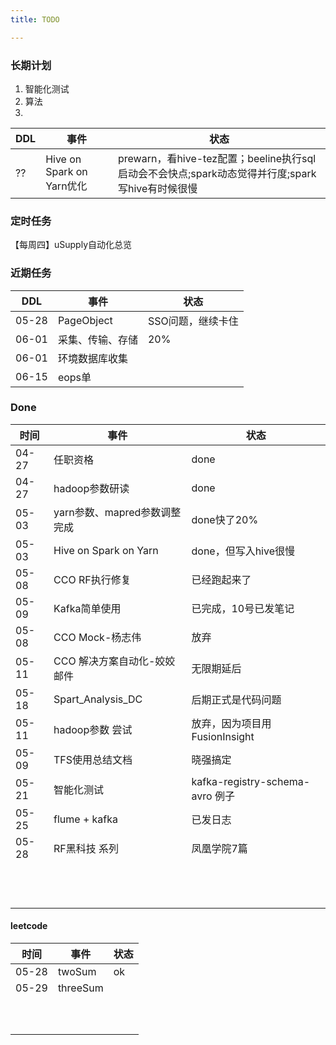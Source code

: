 ```yaml
---
title: TODO

---
```

### 长期计划
1. 智能化测试
2. 算法
3. 
| DDL | 事件 | 状态 |
|--|--|--|
| ?? | Hive on Spark on Yarn优化 | prewarn，看hive-tez配置；beeline执行sql启动会不会快点;spark动态觉得并行度;spark 写hive有时候很慢 |
### 定时任务
【每周四】uSupply自动化总览


### 近期任务
| DDL | 事件 | 状态 |
|--|--|--|
| 05-28| PageObject | SSO问题，继续卡住 |
| 06-01 | 采集、传输、存储 | 20%
| 06-01 | 环境数据库收集 |  |
| 06-15 | eops单 |  |


### Done
| 时间 | 事件 | 状态 |
|--|--|--|
| 04-27 | 任职资格 | done |
| 04-27 | hadoop参数研读 | done |
| 05-03 | yarn参数、mapred参数调整完成 | done快了20% |
| 05-03| Hive on Spark on Yarn | done，但写入hive很慢 |
| 05-08 | CCO RF执行修复 | 已经跑起来了 |
| 05-09 | Kafka简单使用 | 已完成，10号已发笔记 |
| 05-08 | CCO Mock-杨志伟 | 放弃 |
| 05-11 | CCO 解决方案自动化-姣姣邮件 | 无限期延后 |
| 05-18 | Spart_Analysis_DC | 后期正式是代码问题 |
| 05-11 | hadoop参数 尝试 | 放弃，因为项目用FusionInsight |
| 05-09 | TFS使用总结文档 | 晓强搞定 |
| 05-21 | 智能化测试 | kafka-registry-schema-avro 例子 |
| 05-25 | flume + kafka | 已发日志 |
| 05-28 | RF黑科技 系列 | 凤凰学院7篇 |
|  |  |  |
|  |  |  |
|  |  |  |
|  |  |  |
|  |  |  |
|  |  |  |
|  |  |  |
|  |  |  |
|  |  |  |
|  |  |  |
|  |  |  |
|  |  |  |

#### leetcode
| 时间 | 事件 | 状态 |
|--|--|--|
| 05-28 | twoSum | ok |
| 05-29 | threeSum |  |
|  |  |  |
|  |  |  |
|  |  |  |
|  |  |  |
|  |  |  |
|  |  |  |
|  |  |  |
|  |  |  |
|  |  |  |
|  |  |  |

